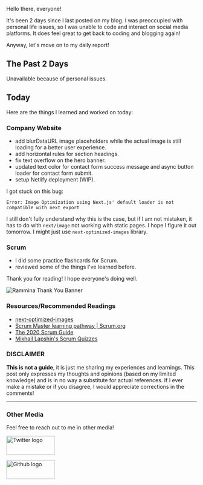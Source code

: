 Hello there, everyone!

It's been 2 days since I last posted on my blog. I was preoccupied with personal life issues, so I was unable to code and interact on social media platforms. It does feel great to get back to coding and blogging again!

Anyway, let's move on to my daily report!

## The Past 2 Days

Unavailable because of personal issues.

## Today

Here are the things I learned and worked on today:

### Company Website

- add blurDataURL image placeholders while the actual image is still loading for a better user experience.
- add horizontal rules for section headings.
- fix text overflow on the hero banner.
- updated text color for contact form success message and async button loader for contact form submit.
- setup Netlify deployment (WIP).

I got stuck on this bug:

`Error: Image Optimization using Next.js' default loader is not compatible with next export`

I still don't fully understand why this is the case, but if I am not mistaken, it has to do with `next/image` not working with static pages. I hope I figure it out tomorrow. I might just use `next-optimized-images` library.

### Scrum

- I did some practice flashcards for Scrum.
- reviewed some of the things I've learned before.

Thank you for reading! I hope everyone's doing well.

![Rammina Thank You Banner](https://dev-to-uploads.s3.amazonaws.com/uploads/articles/x9ayfxxxaz2g2hfcqbsk.png)

### Resources/Recommended Readings

- [next-optimized-images](https://github.com/cyrilwanner/next-optimized-images)
- [Scrum Master learning pathway | Scrum.org](https://www.scrum.org/pathway/scrum-master)
- [The 2020 Scrum Guide](https://scrumguides.org/scrum-guide.html)
- [Mikhail Lapshin's Scrum Quizzes](https://mlapshin.com/index.php/scrum-quizzes/)

### DISCLAIMER

**This is not a guide**, it is just me sharing my experiences and learnings. This post only expresses my thoughts and opinions (based on my limited knowledge) and is in no way a substitute for actual references. If I ever make a mistake or if you disagree, I would appreciate corrections in the comments!

<hr />

### Other Media

Feel free to reach out to me in other media!

<span><a target="_blank" href="https://twitter.com/RamminaR"><img src="https://res.cloudinary.com/rammina/image/upload/v1636792959/twitter-logo_laoyfu_pdbagm.png" alt="Twitter logo" width="128" height="50"/></a></span>

<span><a target="_blank" href="https://github.com/Rammina"><img src="https://res.cloudinary.com/rammina/image/upload/v1636795051/GitHub-Emblem2_epcp8r.png" alt="Github logo" width="128" height="50"/></a></span>
